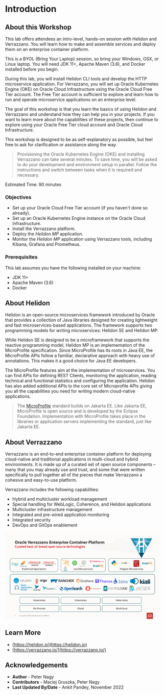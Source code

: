 # Introduction

## About this Workshop

This lab offers attendees an intro-level, hands-on session with Helidon and Verrazzano. You will learn how to make and assemble services and deploy them on an enterprise container platform.

This is a BYOL (Bring Your Laptop) session, so bring your Windows, OSX, or Linux laptop. You will need JDK 11+, Apache Maven (3.6), and Docker installed before you begin.

During this lab, you will install Helidon CLI tools and develop the HTTP microservice application. For Verrazzano, you will set up Oracle Kubernetes Engine (OKE) on Oracle Cloud Infrastructure using the Oracle Cloud Free Tier account. The Free Tier account is sufficient to explore and learn how to run and operate microservice applications on an enterprise level.

The goal of this workshop is that you learn the basics of using Helidon and Verrazzano and understand how they can help you in your projects. If you want to learn more about the capabilities of these projects, then continue to explore using your Oracle Free Tier cloud account and Oracle Cloud Infrastructure.

This workshop is designed to be as self-explanatory as possible, but feel free to ask for clarification or assistance along the way.

> Provisioning the Oracle Kubernetes Engine (OKE) and installing Verrazzano can take several minutes. To save time, you will be asked to do your development and environment setup in parallel. Follow the instructions and switch between tasks when it is required and necessary.

Estimated Time: 90 minutes

### Objectives

* Set up your Oracle Cloud Free Tier account (if you haven't done so already).
* Set up an Oracle Kubernetes Engine instance on the Oracle Cloud Infrastructure.
* Install the Verrazzano platform.
* Deploy the *Helidon MP* application.
* Monitor the *Helidon MP* application using Verrazzano tools, including Kibana, Grafana and Prometheus.

### Prerequisites
This lab assumes you have the following installed on your machine:
* JDK 11+
* Apache Maven (3.6)
* Docker


## About Helidon

Helidon is an open-source microservices framework introduced by Oracle that provides a collection of Java libraries designed for creating lightweight and fast microservices-based applications. The framework supports two programming models for writing microservices: Helidon SE and Helidon MP.

While Helidon SE is designed to be a microframework that supports the reactive programming model, Helidon MP is an implementation of the MicroProfile specification. Since MicroProfile has its roots in Java EE, the MicroProfile APIs follow a familiar, declarative approach with heavy use of annotations. This makes it a good choice for Java EE developers.

The MicroProfile features aim at the implementation of microservices. You can find APIs for defining REST Clients, monitoring the application, reading technical and functional statistics and configuring the application.
Helidon has also added additional APIs to the core set of Microprofile APIs giving you all the capabilities you need for writing modern cloud-native applications.

> The [MicroProfile](https://microprofile.io/) standard builds on Jakarta EE. Like Jakarta EE, MicroProfile is open source and is developed by the Eclipse Foundation. Implementation with MicroProfile takes place in the libraries or application servers implementing the standard, just like Jakarta EE.

## About Verrazzano

Verrazzano is an end-to-end enterprise container platform for deploying cloud-native and traditional applications in multi-cloud and hybrid environments. It is made up of a curated set of open source components – many that you may already use and trust, and some that were written specifically to pull together all of the pieces that make Verrazzano a cohesive and easy-to-use platform.

Verrazzano includes the following capabilities:
- Hybrid and multicluster workload management
- Special handling for WebLogic, Coherence, and Helidon applications
- Multicluster infrastructure management
- Integrated and pre-wired application monitoring
- Integrated security
- DevOps and GitOps enablement

![Verrazzano](images/verrazzano.png)


## Learn More

* [https://helidon.io](https://helidon.io)
* [https://verrazzano.io/](https://verrazzano.io/)

## Acknowledgements

* **Author** -  Peter Nagy
* **Contributors** - Maciej Gruszka, Peter Nagy
* **Last Updated By/Date** - Ankit Pandey, November 2022
